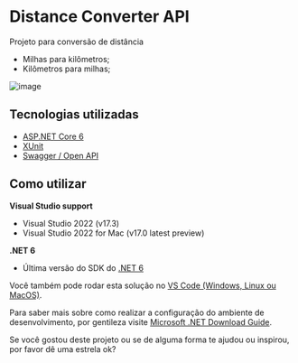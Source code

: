 # Distance Converter API

Projeto para conversão de distância

- Milhas para kilômetros;
- Kilômetros para milhas;

![image](https://user-images.githubusercontent.com/8302766/191486412-bd5286b8-cee2-4565-ad98-deb7df22bc86.png)


## Tecnologias utilizadas
- [ASP.NET Core 6](https://docs.microsoft.com/en-us/aspnet/core/introduction-to-aspnet-core?view=aspnetcore-6.0)
- [XUnit](https://xunit.net/)
- [Swagger / Open API](https://docs.microsoft.com/en-us/aspnet/core/tutorials/web-api-help-pages-using-swagger?view=aspnetcore-6.0)

## Como utilizar

**Visual Studio support**
- Visual Studio 2022 (v17.3)
- Visual Studio 2022 for Mac (v17.0 latest preview)

**.NET 6**
- Última versão do SDK do [.NET 6](https://dotnet.microsoft.com/en-us/download/dotnet/6.0)

Você também pode rodar esta solução no [VS Code (Windows, Linux ou MacOS)](https://code.visualstudio.com/).

Para saber mais sobre como realizar a configuração do ambiente de desenvolvimento, por gentileza visite [Microsoft .NET Download Guide](https://www.microsoft.com/net/download).

Se você gostou deste projeto ou se de alguma forma te ajudou ou inspirou, por favor dê uma estrela ok?
